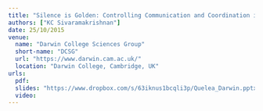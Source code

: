```yaml
---
title: "Silence is Golden: Controlling Communication and Coordination in Distributed Databases"
authors: ["KC Sivaramakrishnan"]
date: 25/10/2015
venue:
  name: "Darwin College Sciences Group"
  short-name: "DCSG"
  url: "https://www.darwin.cam.ac.uk/"
  location: "Darwin College, Cambridge, UK"
urls:
  pdf:
  slides: "https://www.dropbox.com/s/63iknus1bcqli3p/Quelea_Darwin.pptx?dl=0"
  video:
---
```

